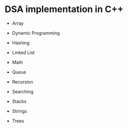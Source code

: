 # DSA implementation in C++
 
- Array

- Dynamic Programming

- Hashing

- Linked List

- Math

- Queue

- Recursion

- Searching

- Stacks

- Strings

- Trees

